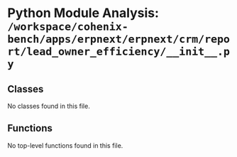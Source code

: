 # Python Module Analysis: `/workspace/cohenix-bench/apps/erpnext/erpnext/crm/report/lead_owner_efficiency/__init__.py`

## Classes

No classes found in this file.


## Functions

No top-level functions found in this file.
